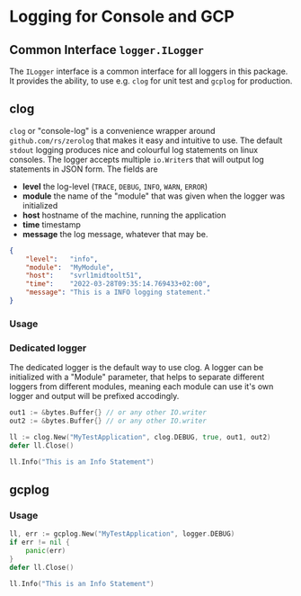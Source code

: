 # Logging for Console and GCP

## Common Interface `logger.ILogger`

The `ILogger` interface is a common interface for all loggers in this package.
It provides the ability, to use e.g. `clog` for unit test and `gcplog` for production.


## clog

`clog` or "console-log" is a convenience wrapper around `github.com/rs/zerolog` that makes it easy and intuitive to use.
The default `stdout` logging produces nice and colourful log statements on linux consoles.
The logger accepts multiple `io.Writer`s that will output log statements in JSON form.
The fields are
- **level** the log-level (`TRACE`, `DEBUG`, `INFO`, `WARN`, `ERROR`)
- **module** the name of the "module" that was given when the logger was initialized
- **host** hostname of the machine, running the application
- **time** timestamp
- **message** the log message, whatever that may be.

```json
{
	"level":   "info",
	"module":  "MyModule",
	"host":    "svrl1midtoolt51",
	"time":    "2022-03-28T09:35:14.769433+02:00",
	"message": "This is a INFO logging statement."
}
```
### Usage
### Dedicated logger
The dedicated logger is the default way to use clog. A logger can be initialized with a "Module" parameter, that helps to separate different loggers from different modules, meaning each module can use it's own logger and output will be prefixed accodingly.


```go
out1 := &bytes.Buffer{} // or any other IO.writer
out2 := &bytes.Buffer{} // or any other IO.writer

ll := clog.New("MyTestApplication", clog.DEBUG, true, out1, out2)
defer ll.Close()

ll.Info("This is an Info Statement")
```


## gcplog

### Usage

```go
ll, err := gcplog.New("MyTestApplication", logger.DEBUG)
if err != nil {
	panic(err)
}
defer ll.Close()

ll.Info("This is an Info Statement")

```